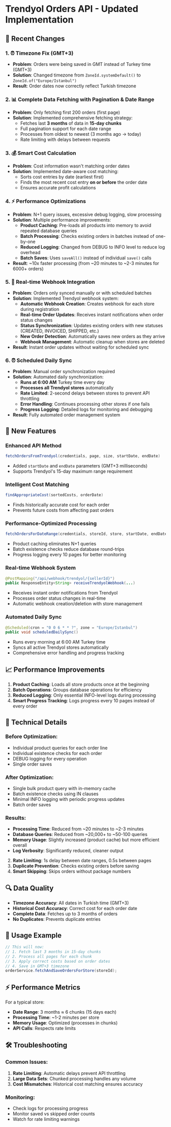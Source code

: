 # Trendyol Orders API - Updated Implementation

## 🔄 Recent Changes

### 1. ⏰ Timezone Fix (GMT+3)

- **Problem**: Orders were being saved in GMT instead of Turkey time (GMT+3)
- **Solution**: Changed timezone from `ZoneId.systemDefault()` to `ZoneId.of("Europe/Istanbul")`
- **Result**: Order dates now correctly reflect Turkish timezone

### 2. 📊 Complete Data Fetching with Pagination & Date Range

- **Problem**: Only fetching first 200 orders (first page)
- **Solution**: Implemented comprehensive fetching strategy:
  - Fetches last **3 months** of data in **15-day chunks**
  - Full pagination support for each date range
  - Processes from oldest to newest (3 months ago → today)
  - Rate limiting with delays between requests

### 3. 💰 Smart Cost Calculation

- **Problem**: Cost information wasn't matching order dates
- **Solution**: Implemented date-aware cost matching:
  - Sorts cost entries by date (earliest first)
  - Finds the most recent cost entry **on or before** the order date
  - Ensures accurate profit calculations

### 4. ⚡ Performance Optimizations

- **Problem**: N+1 query issues, excessive debug logging, slow processing
- **Solution**: Multiple performance improvements:
  - **Product Caching**: Pre-loads all products into memory to avoid repeated database queries
  - **Batch Processing**: Checks existing orders in batches instead of one-by-one
  - **Reduced Logging**: Changed from DEBUG to INFO level to reduce log overhead
  - **Batch Saves**: Uses `saveAll()` instead of individual `save()` calls
- **Result**: ~10x faster processing (from ~20 minutes to ~2-3 minutes for 6000+ orders)

### 5. 🔔 Real-time Webhook Integration

- **Problem**: Orders only synced manually or with scheduled batches
- **Solution**: Implemented Trendyol webhook system:
  - **Automatic Webhook Creation**: Creates webhook for each store during registration
  - **Real-time Order Updates**: Receives instant notifications when order status changes
  - **Status Synchronization**: Updates existing orders with new statuses (CREATED, INVOICED, SHIPPED, etc.)
  - **New Order Detection**: Automatically saves new orders as they arrive
  - **Webhook Management**: Automatic cleanup when stores are deleted
- **Result**: Instant order updates without waiting for scheduled sync

### 6. ⏰ Scheduled Daily Sync

- **Problem**: Manual order synchronization required
- **Solution**: Automated daily synchronization:
  - **Runs at 6:00 AM** Turkey time every day
  - **Processes all Trendyol stores** automatically
  - **Rate Limited**: 2-second delays between stores to prevent API throttling
  - **Error Handling**: Continues processing other stores if one fails
  - **Progress Logging**: Detailed logs for monitoring and debugging
- **Result**: Fully automated order management system

## 🚀 New Features

### Enhanced API Method

```java
fetchOrdersFromTrendyol(credentials, page, size, startDate, endDate)
```

- Added `startDate` and `endDate` parameters (GMT+3 milliseconds)
- Supports Trendyol's 15-day maximum range requirement

### Intelligent Cost Matching

```java
findAppropriateCost(sortedCosts, orderDate)
```

- Finds historically accurate cost for each order
- Prevents future costs from affecting past orders

### Performance-Optimized Processing

```java
fetchOrdersForDateRange(credentials, storeId, store, startDate, endDate)
```

- Product caching eliminates N+1 queries
- Batch existence checks reduce database round-trips
- Progress logging every 10 pages for better monitoring

### Real-time Webhook System

```java
@PostMapping("/api/webhook/trendyol/{sellerId}")
public ResponseEntity<String> receiveTrendyolWebhook(...)
```

- Receives instant order notifications from Trendyol
- Processes order status changes in real-time
- Automatic webhook creation/deletion with store management

### Automated Daily Sync

```java
@Scheduled(cron = "0 0 6 * * ?", zone = "Europe/Istanbul")
public void scheduledDailySync()
```

- Runs every morning at 6:00 AM Turkey time
- Syncs all active Trendyol stores automatically
- Comprehensive error handling and progress tracking

## 📈 Performance Improvements

1. **Product Caching**: Loads all store products once at the beginning
2. **Batch Operations**: Groups database operations for efficiency
3. **Reduced Logging**: Only essential INFO-level logs during processing
4. **Smart Progress Tracking**: Logs progress every 10 pages instead of every order

## 🔧 Technical Details

### Before Optimization:

- Individual product queries for each order line
- Individual existence checks for each order
- DEBUG logging for every operation
- Single order saves

### After Optimization:

- Single bulk product query with in-memory cache
- Batch existence checks using IN clauses
- Minimal INFO logging with periodic progress updates
- Batch order saves

### Results:

- **Processing Time**: Reduced from ~20 minutes to ~2-3 minutes
- **Database Queries**: Reduced from ~20,000+ to ~50-100 queries
- **Memory Usage**: Slightly increased (product cache) but more efficient overall
- **Log Verbosity**: Significantly reduced, cleaner output

2. **Rate Limiting**: 1s delay between date ranges, 0.5s between pages
3. **Duplicate Prevention**: Checks existing orders before saving
4. **Smart Skipping**: Skips orders without package numbers

## 🔍 Data Quality

- **Timezone Accuracy**: All dates in Turkish time (GMT+3)
- **Historical Cost Accuracy**: Correct cost for each order date
- **Complete Data**: Fetches up to 3 months of orders
- **No Duplicates**: Prevents duplicate entries

## 📝 Usage Example

```java
// This will now:
// 1. Fetch last 3 months in 15-day chunks
// 2. Process all pages for each chunk
// 3. Apply correct costs based on order dates
// 4. Save in GMT+3 timezone
orderService.fetchAndSaveOrdersForStore(storeId);
```

## ⚡ Performance Metrics

For a typical store:

- **Date Range**: 3 months ≈ 6 chunks (15 days each)
- **Processing Time**: ~1-2 minutes per store
- **Memory Usage**: Optimized (processes in chunks)
- **API Calls**: Respects rate limits

## 🛠️ Troubleshooting

### Common Issues:

1. **Rate Limiting**: Automatic delays prevent API throttling
2. **Large Data Sets**: Chunked processing handles any volume
3. **Cost Mismatches**: Historical cost matching ensures accuracy

### Monitoring:

- Check logs for processing progress
- Monitor saved vs skipped order counts
- Watch for rate limiting warnings
